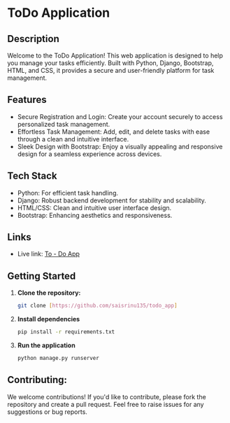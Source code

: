 # ToDo Application

## Description

Welcome to the ToDo Application! This web application is designed to help you manage your tasks efficiently. Built with Python, Django, Bootstrap, HTML, and CSS, it provides a secure and user-friendly platform for task management.

## Features

- Secure Registration and Login: Create your account securely to access personalized task management.
- Effortless Task Management: Add, edit, and delete tasks with ease through a clean and intuitive interface.
- Sleek Design with Bootstrap: Enjoy a visually appealing and responsive design for a seamless experience across devices.

## Tech Stack

- Python: For efficient task handling.
- Django: Robust backend development for stability and scalability.
- HTML/CSS: Clean and intuitive user interface design.
- Bootstrap: Enhancing aesthetics and responsiveness.

## Links
   - Live link:  [To - Do App](saisrinu.pythonanywhere.com)

## Getting Started

1. **Clone the repository:**
   ```bash
   git clone [https://github.com/saisrinu135/todo_app]
3. **Install dependencies**
   ```bash
   pip install -r requirements.txt
4. **Run the application**
   ```bash
   python manage.py runserver

## Contributing:
  We welcome contributions! If you'd like to contribute, please fork the repository and create a pull request. Feel free to raise issues for any suggestions or bug reports.
